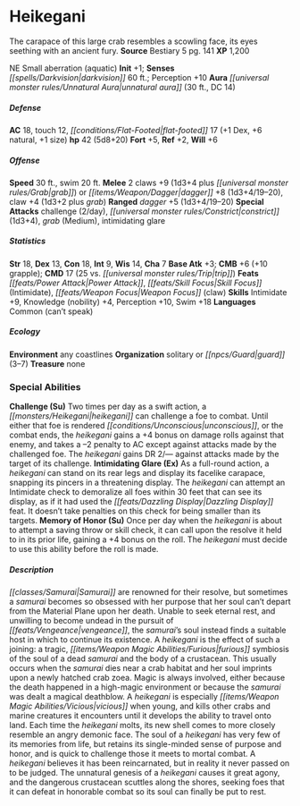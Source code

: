 ﻿---
cssclass: [monsters]
title1: Heikegani
desc_short: The carapace of this large crab resembles a scowling face, its eyes seething
  with an ancient fury.
title2: Heikegani
CR: 4
sources:
- name: Bestiary 5
  page: 141
  link: http://paizo.com/products/btpy9g9x?Pathfinder-Roleplaying-Game-Bestiary-5
XP: 1200
alignment: NE
size: Small
type: aberration
subtypes:
- aquatic
initiative:
  bonus: 1
senses:
  darkvision: 60
auras:
- name: unnatural aura
  radius: 30
  DC: 14
AC:
  AC: 18
  touch: 12
  flat_footed: 17
  components:
    dex: 1
    natural: 6
    size: 1
HP:
  HP: 42
  long: 5d8+20
saves:
  fort: 5
  ref: 2
  will: 6
speeds:
  base: 30
  swim: 20
attacks:
  melee:
  - - text: 2 claws +9 (1d3+4 plus grab)
      entries:
      - - damage: 1d3+4
        - effect: grab
      count: 2
      attack: claws
      bonus:
      - 9
  - - text: dagger +8 (1d3+4/19-20)
      entries:
      - - damage: 1d3+4
          crit_range: 19-20
      attack: dagger
      bonus:
      - 8
    - text: claw +4 (1d3+2 plus grab)
      entries:
      - - damage: 1d3+2
        - effect: grab
      attack: claw
      bonus:
      - 4
  ranged:
  - - text: dagger +5 (1d3+4/19-20)
      entries:
      - - damage: 1d3+4
          crit_range: 19-20
      attack: dagger
      bonus:
      - 5
  special:
  - challenge (2/day)
  - constrict (1d3+4)
  - grab (Medium)
  - intimidating glare
ability_scores:
  STR: 18
  DEX: 13
  CON: 18
  INT: 9
  WIS: 14
  CHA: 7
BAB: 3
CMB: 6
CMB_other: +10 grapple
CMD: 17
CMD_other: 25 vs. trip
feats:
- name: Power Attack
- name: Skill Focus (Intimidate)
- name: Weapon Focus (claw)
skills:
  Intimidate: 9
  Knowledge (nobility): 4
  Perception: 10
  Swim: 18
languages:
- Common (can't speak)
ecology:
  environment: any coastlines
  organization: solitary or guard (3-7)
  treasure_type: none
special_abilities:
  Challenge (Su): Two times per day as a swift action, a heikegani can challenge a
    foe to combat. Until either that foe is rendered unconscious, or the combat ends,
    the heikegani gains a +4 bonus on damage rolls against that enemy, and takes a
    -2 penalty to AC except against attacks made by the challenged foe. The heikegani
    gains DR 2/- against attacks made by the target of its challenge.
  Intimidating Glare (Ex): As a full-round action, a heikegani can stand on its rear
    legs and display its facelike carapace, snapping its pincers in a threatening
    display. The heikegani can attempt an Intimidate check to demoralize all foes
    within 30 feet that can see its display, as if it had used the Dazzling Display
    feat. It doesn't take penalties on this check for being smaller than its targets.
  Memory of Honor (Su): Once per day when the heikegani is about to attempt a saving
    throw or skill check, it can call upon the resolve it held to in its prior life,
    gaining a +4 bonus on the roll. The heikegani must decide to use this ability
    before the roll is made.
desc_long: |-
  Samurai are renowned for their resolve, but sometimes a samurai becomes so obsessed with her purpose that her soul can't depart from the Material Plane upon her death. Unable to seek eternal rest, and unwilling to become undead in the pursuit of vengeance, the samurai's soul instead finds a suitable host in which to continue its existence. A heikegani is the effect of such a joining: a tragic, furious symbiosis of the soul of a dead samurai and the body of a crustacean. This usually occurs when the samurai dies near a crab habitat and her soul imprints upon a newly hatched crab zoea. Magic is always involved, either because the death happened in a high-magic environment or because the samurai was dealt a magical deathblow. A heikegani is especially vicious when young, and kills other crabs and marine creatures it encounters until it develops the ability to travel onto land. Each time the heikegani molts, its new shell comes to more closely resemble an angry demonic face.
   The soul of a heikegani has very few of its memories from life, but retains its single-minded sense of purpose and honor, and is quick to challenge those it meets to mortal combat. A heikegani believes it has been reincarnated, but in reality it never passed on to be judged. The unnatural genesis of a heikegani causes it great agony, and the dangerous crustacean scuttles along the shores, seeking foes that it can defeat in honorable combat so its soul can finally be put to rest.

---

# Heikegani
The carapace of this large crab resembles a scowling face, its eyes seething with an ancient fury.
**Source** Bestiary 5 pg. 141
**XP** 1,200

NE Small aberration (aquatic)
**Init** +1; **Senses** _[[spells/Darkvision|darkvision]]_ 60 ft.; Perception +10
**Aura** _[[universal monster rules/Unnatural Aura|unnatural aura]]_ (30 ft., DC 14)

##### Defense

**AC** 18, touch 12, _[[conditions/Flat-Footed|flat-footed]]_ 17 (+1 Dex, +6 natural, +1 size)
**hp** 42 (5d8+20)
**Fort** +5, **Ref** +2, **Will** +6

##### Offense
**Speed** 30 ft., swim 20 ft.
**Melee** 2 claws +9 (1d3+4 plus _[[universal monster rules/Grab|grab]]_) or _[[items/Weapon/Dagger|dagger]]_ +8 (1d3+4/19–20), claw +4 (1d3+2 plus _grab_)
**Ranged** _dagger_ +5 (1d3+4/19–20)
**Special Attacks** challenge (2/day), _[[universal monster rules/Constrict|constrict]]_ (1d3+4), _grab_ (Medium), intimidating glare

##### Statistics
**Str** 18, **Dex** 13, **Con** 18, **Int** 9, **Wis** 14, **Cha** 7
**Base Atk** +3; **CMB** +6 (+10 grapple); **CMD** 17 (25 vs. _[[universal monster rules/Trip|trip]]_)
**Feats** _[[feats/Power Attack|Power Attack]]_, _[[feats/Skill Focus|Skill Focus]]_ (Intimidate), _[[feats/Weapon Focus|Weapon Focus]]_ (claw)
**Skills** Intimidate +9, Knowledge (nobility) +4, Perception +10, Swim +18
**Languages** Common (can’t speak)

##### Ecology

**Environment** any coastlines
**Organization** solitary or _[[npcs/Guard|guard]]_ (3–7)
**Treasure** none

### Special Abilities

**Challenge (Su)** Two times per day as a swift action, a _[[monsters/Heikegani|heikegani]]_ can challenge a foe to combat. Until either that foe is rendered _[[conditions/Unconscious|unconscious]]_, or the combat ends, the _heikegani_ gains a +4 bonus on damage rolls against that enemy, and takes a –2 penalty to AC except against attacks made by the challenged foe. The _heikegani_ gains DR 2/— against attacks made by the target of its challenge.
 **Intimidating Glare (Ex)** As a full-round action, a _heikegani_ can stand on its rear legs and display its facelike carapace, snapping its pincers in a threatening display. The _heikegani_ can attempt an Intimidate check to demoralize all foes within 30 feet that can see its display, as if it had used the _[[feats/Dazzling Display|Dazzling Display]]_ feat. It doesn’t take penalties on this check for being smaller than its targets.
 **Memory of Honor (Su)** Once per day when the _heikegani_ is about to attempt a saving throw or skill check, it can call upon the resolve it held to in its prior life, gaining a +4 bonus on the roll. The _heikegani_ must decide to use this ability before the roll is made.

##### Description

_[[classes/Samurai|Samurai]]_ are renowned for their resolve, but sometimes a _samurai_ becomes so obsessed with her purpose that her soul can’t depart from the Material Plane upon her death. Unable to seek eternal rest, and unwilling to become undead in the pursuit of _[[feats/Vengeance|vengeance]]_, the _samurai_’s soul instead finds a suitable host in which to continue its existence. A _heikegani_ is the effect of such a joining: a tragic, _[[items/Weapon Magic Abilities/Furious|furious]]_ symbiosis of the soul of a dead _samurai_ and the body of a crustacean. This usually occurs when the _samurai_ dies near a crab habitat and her soul imprints upon a newly hatched crab zoea. Magic is always involved, either because the death happened in a high-magic environment or because the _samurai_ was dealt a magical deathblow. A _heikegani_ is especially _[[items/Weapon Magic Abilities/Vicious|vicious]]_ when young, and kills other crabs and marine creatures it encounters until it develops the ability to travel onto land. Each time the _heikegani_ molts, its new shell comes to more closely resemble an angry demonic face.
 The soul of a _heikegani_ has very few of its memories from life, but retains its single-minded sense of purpose and honor, and is quick to challenge those it meets to mortal combat. A _heikegani_ believes it has been reincarnated, but in reality it never passed on to be judged. The unnatural genesis of a _heikegani_ causes it great agony, and the dangerous crustacean scuttles along the shores, seeking foes that it can defeat in honorable combat so its soul can finally be put to rest.